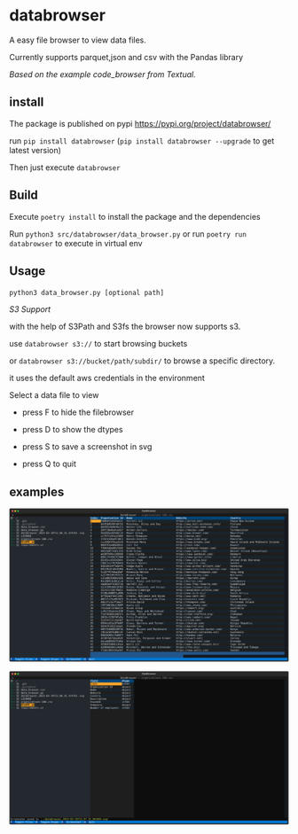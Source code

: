 # databrowser

A easy file browser to view data files.

Currently supports parquet,json and csv with the Pandas library

_Based on the example code_browser from Textual._

## install

The package is published on pypi <https://pypi.org/project/databrowser/>

run `pip install databrowser`  (`pip install databrowser --upgrade` to get latest version)

Then just execute `databrowser`

## Build

Execute `poetry install` to install the package and the dependencies

Run `python3 src/databrowser/data_browser.py`
or run `poetry run databrowser` to execute in virtual env

## Usage

`python3 data_browser.py [optional path]`

_S3 Support_

with the help of S3Path and S3fs the browser now supports s3.

use `databrowser s3://` to start browsing buckets

or `databrowser s3://bucket/path/subdir/` to browse a specific directory.

it uses the default aws credentials in the environment

Select a data file to view

* press F to hide the filebrowser
* press D to show the dtypes
* press S to save a screenshot in svg

* press Q to quit

## examples

![Screenshot data](images/screenshot_data.svg)

![Screenshot dtype](images/screenshot_dtype.svg)
